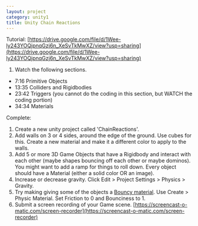```yaml
---
layout: project
category: unity1
title: Unity Chain Reactions
---
```

Tutorial: [https://drive.google.com/file/d/1Wee-ly243YOQjpnqGzj6n_XeSvTkMwXZ/view?usp=sharing](https://drive.google.com/file/d/1Wee-ly243YOQjpnqGzj6n_XeSvTkMwXZ/view?usp=sharing)
1. Watch the following sections.
  - 7:16 Primitive Objects
  - 13:35 Colliders and Rigidbodies
  - 23:42 Triggers (you cannot do the coding in this section, but WATCH the coding portion)
  - 34:34 Materials

Complete: 

1. Create a new unity project called 'ChainReactions'.
1. Add walls on 3 or 4 sides, around the edge of the ground. Use cubes for this. Create a new material and make it a different color to apply to the walls.
1. Add 5 or more 3D Game Objects that have a Rigidbody and interact with each other (maybe shapes bouncing off each other or maybe dominos). You might want to add a ramp for things to roll down. Every object should have a Material (either a solid color OR an image).
1. Increase or decrease gravity. Click Edit > Project Settings > Physics > Gravity.
1. Try making giving some of the objects a [Bouncy material](https://knightcube.medium.com/how-to-make-game-objects-bounce-in-unity-3a456c34c375). Use Create > Physic Material. Set Friction to 0 and Bounciness to 1.
1. Submit a screen recording of your Game scene. [https://screencast-o-matic.com/screen-recorder](https://screencast-o-matic.com/screen-recorder)
